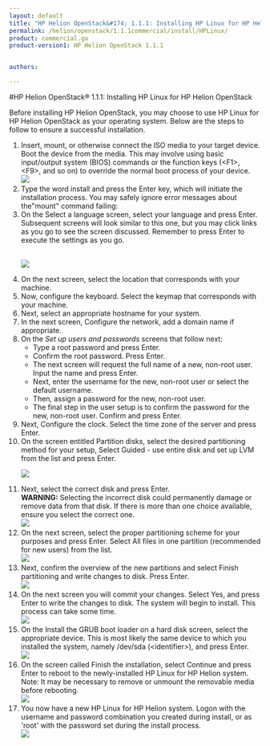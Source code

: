 ```yaml
---
layout: default
title: "HP Helion OpenStack&#174; 1.1.1: Installing HP Linux for HP Helion OpenStack"
permalink: /helion/openstack/1.1.1commercial/install/HPLinux/
product: commercial.ga
product-version1: HP Helion OpenStack 1.1.1


authors: 

---
```

<!--UNDER REVISION--> 


<script>

function PageRefresh {
onLoad="window.refresh"
}

PageRefresh();

</script>



#HP Helion OpenStack&#174; 1.1.1: Installing HP Linux for HP Helion OpenStack

Before installing HP Helion OpenStack, you may choose to use HP Linux for HP Helion OpenStack as your operating system. Below are the steps to follow to ensure a successful installation.

<ol><li>Insert, mount, or otherwise connect the  ISO media to your target device. Boot the device from the media. This may involve using basic input/output system (BIOS) commands or the function keys (&#60;F1&#62;, &#60;F9&#62;, and so on) to override the normal boot process of your device.
<br>
<span id="div1" class="imgs" data-img="http://15.184.32.138/content/documentation/media/hplinux/startBig.png"> <img src="http://15.184.32.138/content/documentation/media/hplinux/start.png"></span> <br>
</li>
<li>
Type the word install and press the Enter key, which will initiate the installation process. You may safely ignore error messages about the"mount" command failing:
</li>

<li>On the Select a language screen, select your language and press Enter.  
Subsequent screens will look similar to this one, but you may click links as you go to see the screen discussed. Remember to press Enter to execute the settings as you go.

<br><span id="div2" class="imgs" data-img="http://15.184.32.138/content/documentation/media/hplinux/languageBig.png">
<img src="http://15.184.32.138/content/documentation/media/hplinux/language.png"></span><br>
</li>

<li>On the next screen, select the location that corresponds with your machine.
</li>

<li>Now,  configure the keyboard. Select the keymap that corresponds with your machine.
</li>

<li>Next, select an appropriate hostname for your system. </li>

<li>In the next screen, Configure the network, add a domain name if appropriate.
</li>

<li>On the <i>Set up users and passwords</i> screens that follow next:
<ul>
<li> Type a root password and press Enter.  
</li>
<li>
Confirm the root password. Press Enter.  
</li>
<li>The next screen will request the full name of a new, non-root user. Input the name and press Enter.  
</li>
<li>Next, enter the username for the new, non-root user or select the default username.
</li>  
<li>Then, assign a password for the new, non-root user.
</li>  
<li>The final step in the user setup is to confirm the password for the new, non-root user. Confirm and press Enter. 
</li>
</ul>
</li>

<li>Next, Configure the clock. Select the time zone of the server and press Enter. 
</li>

<li>On the screen entitled Partition disks, select the desired partitioning method for your setup, Select Guided - use entire disk and set up LVM from the list and press Enter.

<span id="div3" class="imgs" data-img="http://15.184.32.138/content/documentation/media/hplinux/partition1Big.png"><img src="http://15.184.32.138/content/documentation/media/hplinux/partition1.png"></span> <br>
</li>

<li>Next, select the correct disk and press Enter.
<br>
<strong>WARNING:</strong> Selecting the incorrect disk could permanently damage or remove data from that disk. If there is more than one choice available, ensure you select the correct one.
<br>
<span id="div4" class="imgs" data-img="http://15.184.32.138/content/documentation/media/hplinux/partition2Big.png"><img src="http://15.184.32.138/content/documentation/media/hplinux/partition2.png"></span><br></li>

<li>On the next screen, select the proper partitioning scheme for your purposes and press Enter. Select All files in one partition (recommended for new users) from the list.
<br>
<span id="div5" class="imgs" data-img="http://15.184.32.138/content/documentation/media/hplinux/partition3Big.png"><img src="http://15.184.32.138/content/documentation/media/hplinux/partition3.png"></span><br>

</li>

<li>Next, confirm the overview of the new partitions and select Finish partitioning and write changes to disk. Press Enter.
<br>
<span id="div6" class="imgs" data-img="http://15.184.32.138/content/documentation/media/hplinux/partition4Big.png"><img src="http://15.184.32.138/content/documentation/media/hplinux/partition4.png"></span><br>
</li>

<li>On the next screen you will commit your changes. Select Yes, and press Enter to write the changes to disk. The system will begin to install. This process can take some time. 
<br>
<span id="div7" class="imgs" data-img="http://15.184.32.138/content/documentation/media/hplinux/partition5Big.png"><img src="http://15.184.32.138/content/documentation/media/hplinux/partition5.png"></span><br>

</li>

<li>On the Install the GRUB boot loader on a hard disk screen, select the appropriate device. This is most likely the same device to which you installed the system, namely /dev/sda (&#60;identifier&#62;), and press Enter.
<br>
<span id="div8" class="imgs" data-img="http://15.184.32.138/content/documentation/media/hplinux/installGrubBig.png"><img src="http://15.184.32.138/content/documentation/media/hplinux/installGrub.png"></span><br>
</li>


<li>On the screen called Finish the installation, select Continue and press Enter to reboot to the newly-installed HP Linux for HP Helion system. 
Note: It may be necessary to remove or unmount the removable media before rebooting.
<br>
<span id="div9" class="imgs" data-img="http://15.184.32.138/content/documentation/media/hplinux/finishInstallBig.png"><img src="http://15.184.32.138/content/documentation/media/hplinux/finishInstall.png"></span><br>

</li>

<li>You now have a new HP Linux for HP Helion system. Logon with the username and password combination you created during install, or as 'root' with the password set during the install process. 
<br>
<span id="div10" class="imgs" data-img="http://15.184.32.138/content/documentation/media/hplinux/doneBig.png"><img src="http://15.184.32.138/content/documentation/media/hplinux/done.jpg"></span><br>

</li>
</ol>
<div id="box"></div>

<script src="http://15.184.32.138/content/documentation/commercial/GA1/hlinuxpics.js"></script>
 <link rel="stylesheet" href="http://15.184.32.138/content/documentation/commercial/GA1/hlinuxpics.css">


